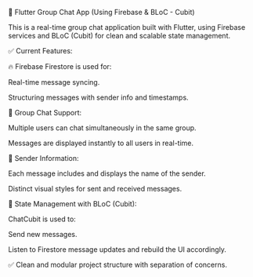 📱 Flutter Group Chat App (Using Firebase & BLoC - Cubit)

This is a real-time group chat application built with Flutter, using Firebase services and BLoC (Cubit) for clean and scalable state management.

✅ Current Features:

🔥 Firebase Firestore is used for:

Real-time message syncing.

Structuring messages with sender info and timestamps.

💬 Group Chat Support:

Multiple users can chat simultaneously in the same group.

Messages are displayed instantly to all users in real-time.

👤 Sender Information:

Each message includes and displays the name of the sender.

Distinct visual styles for sent and received messages.

🧠 State Management with BLoC (Cubit):

ChatCubit is used to:

Send new messages.

Listen to Firestore message updates and rebuild the UI accordingly.

✅ Clean and modular project structure with separation of concerns.
